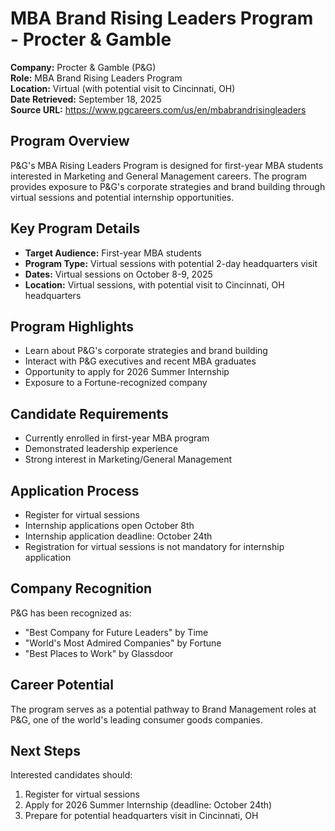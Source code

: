 # MBA Brand Rising Leaders Program - Procter & Gamble

**Company:** Procter & Gamble (P&G)  
**Role:** MBA Brand Rising Leaders Program  
**Location:** Virtual (with potential visit to Cincinnati, OH)  
**Date Retrieved:** September 18, 2025  
**Source URL:** https://www.pgcareers.com/us/en/mbabrandrisingleaders  

## Program Overview

P&G's MBA Rising Leaders Program is designed for first-year MBA students interested in Marketing and General Management careers. The program provides exposure to P&G's corporate strategies and brand building through virtual sessions and potential internship opportunities.

## Key Program Details

- **Target Audience:** First-year MBA students
- **Program Type:** Virtual sessions with potential 2-day headquarters visit
- **Dates:** Virtual sessions on October 8-9, 2025
- **Location:** Virtual sessions, with potential visit to Cincinnati, OH headquarters

## Program Highlights

- Learn about P&G's corporate strategies and brand building
- Interact with P&G executives and recent MBA graduates
- Opportunity to apply for 2026 Summer Internship
- Exposure to a Fortune-recognized company

## Candidate Requirements

- Currently enrolled in first-year MBA program
- Demonstrated leadership experience
- Strong interest in Marketing/General Management

## Application Process

- Register for virtual sessions
- Internship applications open October 8th
- Internship application deadline: October 24th
- Registration for virtual sessions is not mandatory for internship application

## Company Recognition

P&G has been recognized as:
- "Best Company for Future Leaders" by Time
- "World's Most Admired Companies" by Fortune
- "Best Places to Work" by Glassdoor

## Career Potential

The program serves as a potential pathway to Brand Management roles at P&G, one of the world's leading consumer goods companies.

## Next Steps

Interested candidates should:
1. Register for virtual sessions
2. Apply for 2026 Summer Internship (deadline: October 24th)
3. Prepare for potential headquarters visit in Cincinnati, OH
